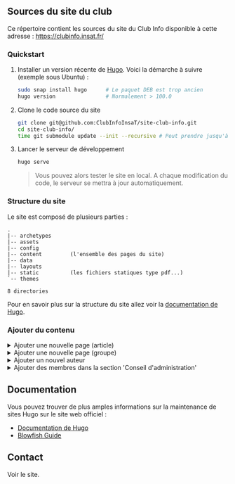 ## Sources du site du club

Ce répertoire contient les sources du site du Club Info disponible à cette adresse : https://clubinfo.insat.fr/

### Quickstart

1. Installer un version récente de [Hugo](https://gohugo.io/).
   Voici la démarche à suivre (exemple sous Ubuntu) :

   ```bash
   sudo snap install hugo      # Le paquet DEB est trop ancien
   hugo version                # Normalement > 100.0
   ```

2. Clone le code source du site

   ```bash
   git clone git@github.com:ClubInfoInsaT/site-club-info.git
   cd site-club-info/
   time git submodule update --init --recursive # Peut prendre jusqu'à 10 min.
   ```

3. Lancer le serveur de développement
   ```bash
   hugo serve
   ```
   > Vous pouvez alors tester le site en local.
   > A chaque modification du code, le serveur se mettra à jour automatiquement.

### Structure du site

Le site est composé de plusieurs parties :

```
.
|-- archetypes
|-- assets
|-- config
|-- content         (l'ensemble des pages du site)
|-- data
|-- layouts
|-- static          (les fichiers statiques type pdf...)
`-- themes

8 directories
```

Pour en savoir plus sur la structure du site allez voir la [documentation de Hugo](https://gohugo.io/getting-started/directory-structure/#directory-structure-explained).

### Ajouter du contenu


<details>
<summary>Ajouter une nouvelle page (article)</summary>

Pour ajouter une nouvelle page de type _"article"_ comme la page [`/projects/jeu-sce/`](https://clubinfo.insat.fr/projects/jeu-sce/),

- Crée un nouveau dossier du nom de votre choix _sans espace_ dans `content/`
- Dans ce dossier ajouté un nouveau fichier `index.md`
- Dans ce fichier `index.md`, ajoutez tout en haut ceci

  ```toml
  ---
  title: "Le titre de l'article"
  summary: "Un description verbeuse mais pas trop non plus"
  date: YYYY-MM-DD
  ---
  ```

  Vous pouvez ensuite ajouter du contenu à votre article en utilisant le [format Markdown](https://www.markdownguide.org/basic-syntax/).

  > Pour plus d'info sur le **Front Matter** vous pouvez vous rendre sur la documentation de [Hugo](https://gohugo.io/content-management/front-matter/) et celle de [Blowfish](https://blowfish.page/docs/front-matter/)

> 🚨🚨 ATTENTION !! 🚨🚨
>
> Si vous écrivez un article à paraitre dans le futur (dont la date et plus loin que le jour où vous rédiger l'article) redémarrer le serveur avec cette commande
>
> ```bash
> hugo server -F
> ```

</details>

<details>
<summary>Ajouter une nouvelle page (groupe)</summary>

Pour ajouter une nouvelle page de type _"groupe"_ comme la page [`/projects/web-dev/`](https://clubinfo.insat.fr/projects/web-dev/)

- Crée un nouveau dossier du nom de votre choix _sans espace_ dans `content/`
- Dans ce dossier ajouté un nouveau fichier `_index.md` (le underscore n'est pas une erreur)
- Ajouter tout en haut du fichier ceci

  ```toml
  ---
  title: "Le titre de l'article"
  summary: "Un description verbeuse mais pas trop non plus"
  date: YYYY-MM-DD
  ---
  ```

  > N'hésite pas à t'inspirer de ce qui a été fait dans [`/content/projects/web-dev`](/content//projects//web-dev/)

</details>

<details>
<summary>Ajouter un nouvel auteur</summary>

Pour ajouter un nouvel auteur, créer un nouveau fichier dans `data/authors/` avec le nom de l'auteur (sans espace) et l'extension `.json` (ex: `data/authors/John.json`).

Dans ce fichier ajouter ceci :

```json
{
  "name": "John Doe",
  "image": "/images/people/john.jpg",
  "bio": "Un description verbeuse mais pas trop non plus",
  "social": []
}
```

> La photo de l'auteur doit être placée dans `assets/images/people/` et doit avoir le même nom que le fichier json (ex: `assets/images/people/John.jpg`)

Recharger la page pour voir les changements.

Pour en savoir plus sur les auteurs allez voir la [documentation de Blowfish](https://blowfish.page/docs/multi-author/).

</details>

<details>
<summary>Ajouter des membres dans la section 'Conseil d'administration'</summary>

Pour ajouter un nouveau membre dans la section 'Conseil d'administration', ajouter un nouveau fichier dans `data/CA/` avec le nom du membre (sans espace) et l'extension `.json` (ex: `data/CA/John.json`).

Dans ce fichier ajouter ceci :

```json
{
  "name": "John Doe",
  "image": "/images/people/john.jpg"
  "bio": "Un description verbeuse mais pas trop non plus",
  "position": "Président",
  "social": [],
  "ranking"; 1
}
```

> Note: `ranking` est un nombre entier qui permet de trier les membres par ordre de présence dans le CA. Plus le nombre est petit, plus le membre sera en haut de la liste.

> La photo du membre doit être placée dans `assets/images/people/` et doit avoir le même nom que le fichier json (ex: `assets/images/people/John.jpg`)

Recharger la page pour voir les changements.
</details>

## Documentation

Vous pouvez trouver de plus amples informations sur la maintenance de sites Hugo sur le site web officiel :

- [Documentation de Hugo](https://gohugo.io/documentation/)
- [Blowfish Guide](https://blowfish.page/)

## Contact

Voir le site.
